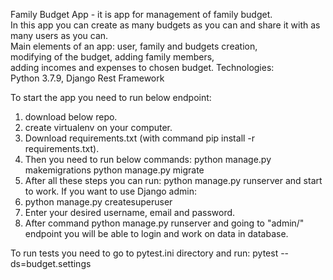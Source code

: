 Family Budget App - it is app for management of family budget. <br />
In this app you can create as many budgets as you can and share it with as many users as you can.<br />
Main elements of an app:
user, family and budgets creation, <br />
modifying of the budget, adding family members, <br />
adding incomes and expenses to chosen budget.
Technologies: <br />
Python 3.7.9, Django Rest Framework

To start the app you need to run below endpoint: <br />
1. download below repo.
2. create virtualenv on your computer. 
3. Download requirements.txt (with command pip install -r requirements.txt). 
4. Then you need to run below commands:
python manage.py makemigrations
python manage.py migrate
5. After all these steps you can run:
python manage.py runserver
and start to work.
If you want to use Django admin:
6. python manage.py createsuperuser
7. Enter your desired username, email and password.
8. After command 
python manage.py runserver and going to "admin/" endpoint you will be able
to login and work on data in database.

To run tests you need to go to pytest.ini directory and run:
 pytest --ds=budget.settings




